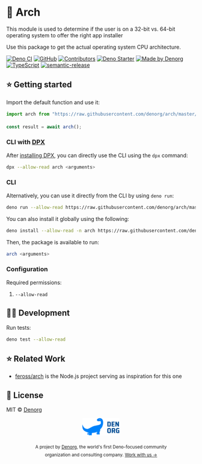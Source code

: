 # 🤖 Arch

This module is used to determine if the user is on a 32-bit vs. 64-bit operating system to offer the right app installer

Use this package to get the actual operating system CPU architecture.

[![Deno CI](https://github.com/denorg/arch/workflows/Deno%20CI/badge.svg)](https://github.com/denorg/arch/actions)
[![GitHub](https://img.shields.io/github/license/denorg/arch)](https://github.com/denorg/arch/blob/master/LICENSE)
[![Contributors](https://img.shields.io/github/contributors/denorg/arch)](https://github.com/denorg/arch/graphs/contributors)
[![Deno Starter](https://img.shields.io/badge/deno-starter-brightgreen)](https://denorg.github.io/starter/)
[![Made by Denorg](https://img.shields.io/badge/made%20by-denorg-0082fb)](https://github.com/denorg)
[![TypeScript](https://img.shields.io/badge/types-TypeScript-blue)](https://github.com/denorg/arch)
[![semantic-release](https://img.shields.io/badge/%20%20%F0%9F%93%A6%F0%9F%9A%80-semantic--release-e10079.svg)](https://github.com/semantic-release/semantic-release)

## ⭐ Getting started

Import the default function and use it:

```ts
import arch from "https://raw.githubusercontent.com/denorg/arch/master/mod.ts";

const result = await arch();
```

### CLI with [DPX](https://github.com/denorg/dpx)

After [installing DPX](https://github.com/denorg/dpx), you can directly use the CLI using the `dpx` command:

```bash
dpx --allow-read arch <arguments>
```

### CLI

Alternatively, you can use it directly from the CLI by using `deno run`:

```bash
deno run --allow-read https://raw.githubusercontent.com/denorg/arch/master/cli.ts <arguments>
```

You can also install it globally using the following:

```bash
deno install --allow-read -n arch https://raw.githubusercontent.com/denorg/arch/master/cli.ts
```

Then, the package is available to run:

```bash
arch <arguments>
```

### Configuration

Required permissions:

1. `--allow-read`

## 👩‍💻 Development

Run tests:

```bash
deno test --allow-read
```

## ⭐ Related Work

- [feross/arch](https://github.com/feross/arch) is the Node.js project serving as inspiration for this one

## 📄 License

MIT © [Denorg](https://den.org.in)

<p align="center">
  <a href="https://den.org.in">
    <img width="100" alt="" src="https://raw.githubusercontent.com/denorg/denorg/master/logo.svg">
  </a>
</p>
<p align="center">
  <sub>A project by <a href="https://den.org.in">Denorg</a>, the world's first Deno-focused community<br>organization and consulting company. <a href="https://den.org.in">Work with us →</a></sub>
</p>
